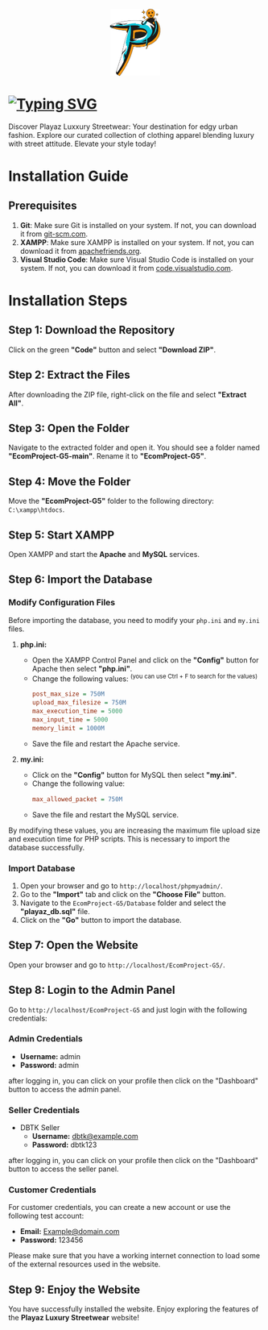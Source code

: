 

<p align="center">
  <img src="./Assets/Images/Logo_1.png" width="100" align="center"/>
</p>

# [![Typing SVG](https://readme-typing-svg.demolab.com?font=Fira+Code&weight=500&size=35&pause=1000&multiline=true&random=false&width=525&height=55&lines=PLAYAZ+LUXURY+STREETWEAR)](https://git.io/typing-svg)

Discover Playaz Luxxury Streetwear: Your destination for edgy urban fashion. Explore our curated collection of clothing apparel blending luxury with street attitude. Elevate your style today!

# Installation Guide

## Prerequisites

1. **Git**: Make sure Git is installed on your system. If not, you can download it from [git-scm.com](https://git-scm.com/).
2. **XAMPP**: Make sure XAMPP is installed on your system. If not, you can download it from [apachefriends.org](https://www.apachefriends.org/download.html).
3. **Visual Studio Code**: Make sure Visual Studio Code is installed on your system. If not, you can download it from [code.visualstudio.com](https://code.visualstudio.com/).

# Installation Steps

## Step 1: Download the Repository

Click on the green **"Code"** button and select **"Download ZIP"**.

## Step 2: Extract the Files

After downloading the ZIP file, right-click on the file and select **"Extract All"**.

## Step 3: Open the Folder

Navigate to the extracted folder and open it. You should see a folder named **"EcomProject-G5-main"**. Rename it to **"EcomProject-G5"**.

## Step 4: Move the Folder

Move the **"EcomProject-G5"** folder to the following directory: `C:\xampp\htdocs`.

## Step 5: Start XAMPP

Open XAMPP and start the **Apache** and **MySQL** services.

## Step 6: Import the Database

### Modify Configuration Files

Before importing the database, you need to modify your `php.ini` and `my.ini` files.

1. **php.ini:**

   - Open the XAMPP Control Panel and click on the **"Config"** button for Apache then select **"php.ini"**.
   - Change the following values: <sup>(you can use Ctrl + F to search for the values)</sup>
     ```ini
     post_max_size = 750M
     upload_max_filesize = 750M
     max_execution_time = 5000
     max_input_time = 5000
     memory_limit = 1000M
     ```
   - Save the file and restart the Apache service.

2. **my.ini:**
   - Click on the **"Config"** button for MySQL then select **"my.ini"**.
   - Change the following value:
     ```ini
     max_allowed_packet = 750M
     ```
   - Save the file and restart the MySQL service.

By modifying these values, you are increasing the maximum file upload size and execution time for PHP scripts. This is necessary to import the database successfully.

### Import Database

1. Open your browser and go to `http://localhost/phpmyadmin/`.
2. Go to the **"Import"** tab and click on the **"Choose File"** button.
3. Navigate to the `EcomProject-G5/Database` folder and select the **"playaz_db.sql"** file.
4. Click on the **"Go"** button to import the database.

## Step 7: Open the Website

Open your browser and go to `http://localhost/EcomProject-G5/`.

## Step 8: Login to the Admin Panel

Go to `http://localhost/EcomProject-G5` and just login with the following credentials:

### Admin Credentials

- **Username:** admin
- **Password:** admin

after logging in, you can click on your profile then click on the "Dashboard" button to access the admin panel.

### Seller Credentials

- DBTK Seller
  - **Username:** dbtk@example.com
  - **Password:** dbtk123

after logging in, you can click on your profile then click on the "Dashboard" button to access the seller panel.

### Customer Credentials

For customer credentials, you can create a new account or use the following test account:

- **Email:** Example@domain.com
- **Password:** 123456

Please make sure that you have a working internet connection to load some of the external resources used in the website. 

## Step 9: Enjoy the Website

You have successfully installed the website. Enjoy exploring the features of the <strong>Playaz Luxury Streetwear</strong> website!
